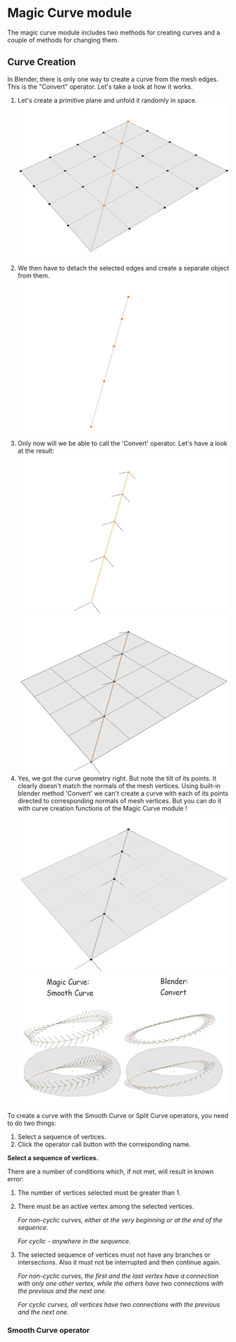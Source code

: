 # Magic Curve module

The magic curve module includes two methods for creating curves and a couple of methods for changing them.

## Curve Creation

In Blender, there is only one way to create a curve from the mesh edges. This is the "Convert" operator. Let's take a look at how it works. 

  1. Let's create a primitive plane and unfold it randomly in space.
  ![Plane](/documentation_resources/1.png)
  2. We then have to detach the selected edges and create a separate object from them.
  ![Edges](/documentation_resources/2.png) 
  3. Only now will we be able to call the 'Convert' operator. Let's have a look at the result:
  ![Curve](/documentation_resources/3.png) 
  ![Curve](/documentation_resources/4.png) 
  4. Yes, we got the curve geometry right. But note the tilt of its points. It clearly doesn't match the normals of the mesh vertices. Using built-in blender method 'Convert' we can't create a curve with each of its points directed to corresponding normals of mesh vertices. But you can  do it with curve creation functions of the Magic Curve module !
  ![Smooth Curve](/documentation_resources/5.png) 
  ![Smooth Curve vs Convert](/documentation_resources/6.png) 

To create a curve with the Smooth Curve or Split Curve operators, you need to do two things:

  1. Select a sequence of vertices.
  2. Сlick the operator call button with the corresponding name.

**Select a sequence of vertices.**

There are a number of conditions which, if not met, will result in known error:

1. The number of vertices selected must be greater than 1.
2. There must be an active vertex among the selected vertices. 

    _For non-cyclic curves, either at the very beginning or at the end of the sequence._
  
    _For cyclic - anywhere in the sequence._
  
3. The selected sequence of vertices must not have any branches or intersections. Also it must not be interrupted and then continue again.

     _For non-cyclic curves, the first and the last vertex have a connection with only one other vertex, while the others have two connections with the previous and the next one._
     
     _For cyclic curves, all vertices have two connections with the previous and the next one._

### Smooth Curve operator
